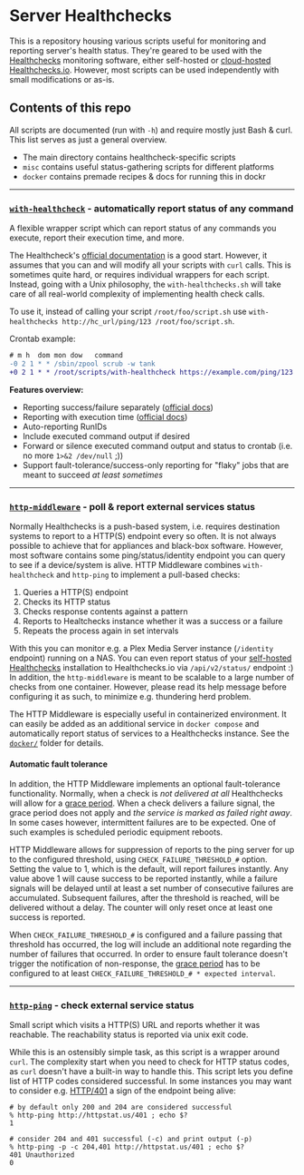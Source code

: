 # Server Healthchecks

This is a repository housing various scripts useful for monitoring and reporting server's health status. They're geared 
to be used with the [Healthchecks](https://github.com/healthchecks/healthchecks) monitoring software, either self-hosted
or [cloud-hosted Healthchecks.io](https://healthchecks.io). However, most scripts can be used independently with small
modifications or as-is.

## Contents of this repo
All scripts are documented (run with `-h`) and require mostly just Bash & curl. This list serves as just a general 
overview.

- The main directory contains healthcheck-specific scripts
- `misc` contains useful status-gathering scripts for different platforms
- `docker` contains premade recipes & docs for running this in dockr

---

### [`with-healthcheck`](with-healthcheck.sh) - automatically report status of any command
A flexible wrapper script which can report status of any commands you execute, report their execution time, and more.

The Healthcheck's [official documentation](https://healthchecks.io/docs/bash/) is a good start. However, it assumes that
you can and will modify all your scripts with `curl` calls. This is sometimes quite hard, or requires individual 
wrappers for each script. Instead, going with a Unix philosophy, the `with-healthchecks.sh` will take care of all 
real-world complexity of implementing health check calls. 

To use it, instead of calling your script `/root/foo/script.sh` use `with-healthchecks http://hc_url/ping/123 /root/foo/script.sh`.

Crontab example:
```diff
# m h  dom mon dow   command
-0 2 1 * * /sbin/zpool scrub -w tank
+0 2 1 * * /root/scripts/with-healthcheck https://example.com/ping/123 /sbin/zpool scrub -w tank
```

**Features overview:**
 - Reporting success/failure separately ([official docs](https://healthchecks.io/docs/signaling_failures/))
 - Reporting with execution time ([official docs](https://healthchecks.io/docs/measuring_script_run_time/))
 - Auto-reporting RunIDs
 - Include executed command output if desired 
 - Forward or silence executed command output and status to crontab (i.e. no more `1>&2 /dev/null` ;))
 - Support fault-tolerance/success-only reporting for "flaky" jobs that are meant to succeed *at least sometimes*  

---

### [`http-middleware`](http-middleware.sh) - poll & report external services status
Normally Healthchecks is a push-based system, i.e. requires destination systems to report to a HTTP(S) endpoint every
so often. It is not always possible to achieve that for appliances and black-box software. However, most software 
contains some ping/status/identity endpoint you can query to see if a device/system is alive. HTTP Middleware combines
`with-healthcheck` and `http-ping` to implement a pull-based checks:

1. Queries a HTTP(S) endpoint
2. Checks its HTTP status
3. Checks response contents against a pattern
4. Reports to Healtchecks instance whether it was a success or a failure
5. Repeats the process again in set intervals

With this you can monitor e.g. a Plex Media Server instance (`/identity` endpoint) running on a NAS. You can even report 
status of your [self-hosted Healthchecks](https://github.com/healthchecks/healthchecks) installation to Healthchecks.io
via `/api/v2/status/` endpoint :) In addition, the `http-middleware` is meant to be scalable to a large number of checks
from one container. However, please read its help message before configuring it as such, to minimize e.g. thundering
herd problem.

The HTTP Middleware is especially useful in containerized environment. It can easily be added as an additional service
in `docker compose` and automatically report status of services to a Healthchecks instance. See the [`docker/`](docker/) 
folder for details.

#### Automatic fault tolerance
In addition, the HTTP Middleware implements an optional fault-tolerance functionality. Normally, when a check is *not
delivered at all* Healthchecks will allow for a [grace period](https://healthchecks.io/docs/configuring_checks/). When
a check delivers a failure signal, the grace period does not apply and *the service is marked as failed right away*. In
some cases however, intermittent failures are to be expected. One of such examples is scheduled periodic equipment 
reboots.

HTTP Middleware allows for suppression of reports to the ping server for up to the configured threshold, using `CHECK_FAILURE_THRESHOLD_#`
option. Setting the value to 1, which is the default, will report failures instantly. Any value above 1 will cause 
success to be reported instantly, while a failure signals will be delayed until at least a set number of consecutive 
failures are accumulated. Subsequent failures, after the threshold is reached, will be delivered without a delay. The 
counter will only reset once at least one success is reported.

When `CHECK_FAILURE_THRESHOLD_#` is configured and a failure passing that threshold has occurred, the log will include 
an additional note regarding the number of failures that occurred. In order to ensure fault tolerance doesn't trigger
the notification of non-response, the [grace period](https://healthchecks.io/docs/configuring_checks/) has to be 
configured to at least `CHECK_FAILURE_THRESHOLD_# * expected interval`.

---

### [`http-ping`](http-ping.sh) - check external service status
Small script which visits a HTTP(S) URL and reports whether it was reachable. The reachability status is reported via
unix exit code. 

While this is an ostensibly simple task, as this script is a wrapper around `curl`. The complexity start
when you need to check for HTTP status codes, as `curl` doesn't have a built-in way to handle this. This script lets you
define list of HTTP codes considered successful. In some instances you may want to consider e.g. [HTTP/401](https://developer.mozilla.org/en-US/docs/Web/HTTP/Status/401)
a sign of the endpoint being alive:

```
# by default only 200 and 204 are considered successful
% http-ping http://httpstat.us/401 ; echo $?
1

# consider 204 and 401 successful (-c) and print output (-p)
% http-ping -p -c 204,401 http://httpstat.us/401 ; echo $?
401 Unauthorized
0
```
